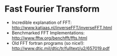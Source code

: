 # Fast Fourier Transform

- Incredible explanation of FFT: http://www.katjaas.nl/inverseFFT/inverseFFT.html
- Benchmarked FFT Implementations: http://www.fftw.org/benchfft/ffts.html
- Old FFT fortran programs (so nice!): http://www.dtic.mil/dtic/tr/fulltext/u2/657019.pdf

